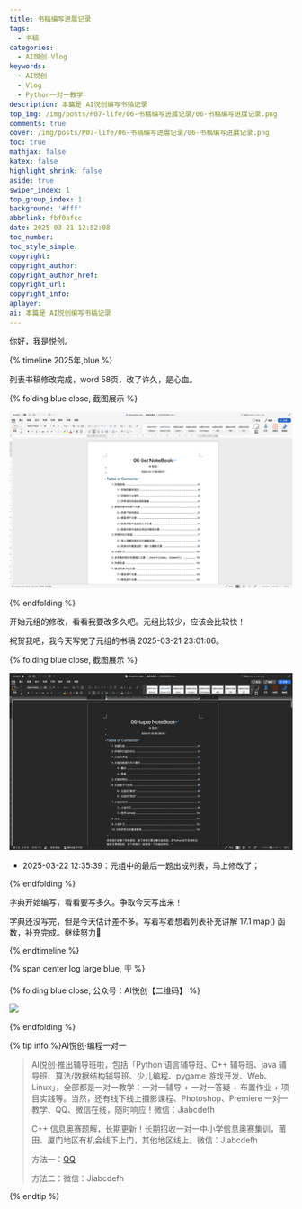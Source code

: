 ```yaml
---
title: 书稿编写进展记录
tags:
  - 书稿
categories:
  - AI悦创·Vlog
keywords:
  - AI悦创
  - Vlog
  - Python一对一教学
description: 本篇是 AI悦创编写书稿记录
top_img: /img/posts/P07-life/06-书稿编写进展记录/06-书稿编写进展记录.png
comments: true
cover: /img/posts/P07-life/06-书稿编写进展记录/06-书稿编写进展记录.png
toc: true
mathjax: false
katex: false
highlight_shrink: false
aside: true
swiper_index: 1
top_group_index: 1
background: '#fff'
abbrlink: fbf0afcc
date: 2025-03-21 12:52:08
toc_number:
toc_style_simple:
copyright:
copyright_author:
copyright_author_href:
copyright_url:
copyright_info:
aplayer:
ai: 本篇是 AI悦创编写书稿记录
---
```


你好，我是悦创。

{% timeline 2025年,blue %}

<!-- timeline 2025-03-21 12:56:49 -->

列表书稿修改完成，word 58页，改了许久，是心血。

{% folding blue close, 截图展示 %}

![58页](06-书稿编写进展记录/image.png)

{% endfolding %}

<!-- endtimeline -->

<!-- timeline 2025-03-21 12:58:08 -->

开始元组的修改，看看我要改多久吧。元组比较少，应该会比较快！

祝贺我吧，我今天写完了元组的书稿 2025-03-21 23:01:06。

{% folding blue close, 截图展示 %}

![16页](06-书稿编写进展记录/image-1.png)

- 2025-03-22 12:35:39：元组中的最后一题出成列表，马上修改了；

{% endfolding %}

<!-- endtimeline -->

<!-- timeline 2025-03-22 07:49:20 -->

字典开始编写，看看要写多久。争取今天写出来！

<!-- endtimeline -->

<!-- timeline 2025-03-25 12:21:27 -->

字典还没写完，但是今天估计差不多。写着写着想着列表补充讲解 17.1 map() 函数，补充完成。继续努力💪
<!-- endtimeline -->
<!-- timeline 2025-03-21 12:58:08 -->
<!-- endtimeline -->
<!-- timeline 2025-03-21 12:58:08 -->
<!-- endtimeline -->
{% endtimeline %}


{% span center log large blue, 🪧 %}

{% folding blue close, 公众号：AI悦创【二维码】 %}

![](https://bornforthis.cn/gzh.jpg)

{% endfolding %}

{% tip info %}AI悦创·编程一对一

> AI悦创·推出辅导班啦，包括「Python 语言辅导班、C++ 辅导班、java 辅导班、算法/数据结构辅导班、少儿编程、pygame 游戏开发、Web、Linux」，全部都是一对一教学：一对一辅导 + 一对一答疑 + 布置作业 + 项目实践等。当然，还有线下线上摄影课程、Photoshop、Premiere 一对一教学、QQ、微信在线，随时响应！微信：Jiabcdefh
>
> C++ 信息奥赛题解，长期更新！长期招收一对一中小学信息奥赛集训，莆田、厦门地区有机会线下上门，其他地区线上。微信：Jiabcdefh
>
> 方法一：[QQ](http://wpa.qq.com/msgrd?v=3&uin=1432803776&site=qq&menu=yes)
>
> 方法二：微信：Jiabcdefh

{% endtip %}
